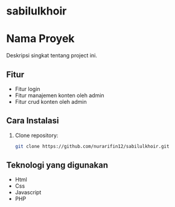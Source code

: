 # sabilulkhoir

# Nama Proyek

Deskripsi singkat tentang project ini.

## Fitur

- Fitur login
- Fitur manajemen konten oleh admin
- Fitur crud konten oleh admin

## Cara Instalasi

1. Clone repository:
   ```bash
   git clone https://github.com/nurarifin12/sabilulkhoir.git
   ```

## Teknologi yang digunakan

- Html
- Css
- Javascript
- PHP
